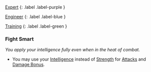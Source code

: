 
[Expert](Game/Expert-List)
{: .label .label-purple }

[Engineer](Game/Engineer)
{: .label .label-blue }

[Training](Game/Progress#Training)
{: .label .label-green }
### Fight Smart
*You apply your intelligence fully even when in the heat of combat.*
* You may use your [Intelligence](Game/Core/Intelligence) instead of [Strength](Game/Core/Strength) for [Attacks](Game/Core/Attacks) and [Damage Bonus](Game/Core/Weapons#Damage%20Bonus).


